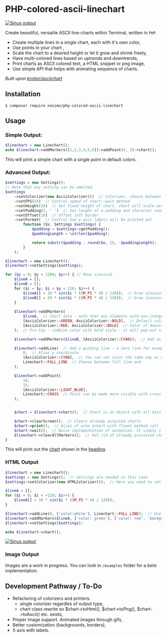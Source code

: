 # PHP-colored-ascii-linechart

[![Sinus output](https://i.imgur.com/Wc7OjvO.gif)](https://i.imgur.com/Wc7OjvO.gif)

Create beautiful, versatile ASCII line-charts within Terminal, written in `PHP`.

- Create multiple lines in a single chart, each with it's own color,
- Use points in your chart ,
- Scale the chart to a desired height or let it grow and shrink freely,
- Have multi-colored lines based on uptrends and downtrends,
- Print charts as ASCII colored text, a HTML snippet or png image,
- Use simple API that helps with animating sequence of charts.

_Built upon [kroitor/asciichart](https://github.com/kroitor/asciichart)_

## Installation
```
$ composer require noximo/php-colored-ascii-linechart
```

## Usage

### Simple Output:

```php
$linechart = new Linechart();
echo $linechart->addMarkers([1,2,3,4,5,6])->addPoint(4, 2)->chart();
```
This will print a simple chart with a single point in default colors.

### Advanced Output:

```php
$settings = new Settings();
// Note that any setting can be ommited.
$settings
    ->setColorizer(new AsciiColorizer())  // Colorizer, choose between Ascii, HTML and image colorizers
    ->setFPS(24)  // Control speed of chart::wait method
    ->setHeight(30)  // Set fixed height of chart. chart will scale accordingly. If not set, height will be calculated based on highest and lowest numbers across all sets of markers.
    ->setPadding(5, ' ')  // Set lenght of a padding and character used
    ->setOffset(10)  // Offset left border
    ->setFormat(  // Control how y axis labels will be printed out
        function ($x, Settings $settings) {
            $padding = $settings->getPadding();
            $paddingLength = \strlen($padding);

            return substr($padding . round($x, 2), -$paddingLength);
        }
    );

$linechart = new Linechart();
$linechart->setSettings($settings);

for ($y = 0; $y < 1200; $y++) { // Move sinusoid
    $lineA = [];
    $lineB = [];
    for ($i = $y; $i < $y + 120; $i++) {
        $lineA[] = 10 * sin($i * ((M_PI * 4) / 120));  // Draw sinusoid
        $lineB[] = 20 * sin($i * ((M_PI * 4) / 120));  // Draw sinusoid
    }
    
    $linechart->addMarkers(    
        $lineA,  // Chart data - note that any elements with non-integer keys will be discarded
        [AsciiColorizer::GREEN, AsciiColorizer::BOLD],  // Default color of line. Can be ommited. You can combine mutliple color codes together. If you set up HTML colorizer, you can enter css styles instead of codes. See below
        [AsciiColorizer::RED, AsciiColorizer::BOLD]  // Color of downtrend. Can be ommited, then default color will be used instead.
    );  // Pro-tip - combine color with bold style - it will pop-out nicely

    $linechart->addMarkers($lineB, [AsciiColorizer::CYAN]);  // Add as many datasets as you want

    $linechart->addLine(  // Add a guiding line - a zero line for example
        0,  // Alias y coordinate
        [AsciiColorizer::CYAN],  // You can set color the same way as with markers
        Linechart::FULL_LINE  // Choose between full line and
    );

    $linechart->addPoint(
        10,
        15,
        [AsciiColorizer::LIGHT_BLUE],
        Linechart::CROSS  // Point can be made more visible with crosslines. Default is Linechart::POINT
    );


    $chart = $linechart->chart();  // Chart is an object with all data drawn. It can be simply echoed or we can leverage its methods for output control

    $chart->clearScreen();  // Clears already outputed charts
    $chart->print();  // Alias of echo $chart with fluent method call
    $chart->wait();  // Naive implementation of animation. It simply sleeps for n microseconds (defined by setFPS earlier). It does not take into account time spent on chart generation or on retrieving data
    $linechart->clearAllMarkers();  // Get rid of already processed chart data so they won't get printed again.
}
```

This will print out the [chart](https://i.imgur.com/Wc7OjvO.gif) shown in the [heading](https://github.com/noximo/PHP-colored-ascii-linechart#php-colored-ascii-linechart).

### HTML Output

```php
$linechart = new Linechart();
$settings = new Settings();  // Settings are needed in this case
$settings->setColorizer(new HTMLColorizer());  // Here you need to set up HTMLColorizer

$lineA = [];
for ($i = 0; $i < +120; $i++) {
    $lineA[] = 10 * sin($i * ((M_PI * 4) / 120));
}

$linechart->addLine(0, ['color:white'], Linechart::FULL_LINE);  // Use css styles instead of ascii color codes
$linechart->addMarkers($lineA, ['color: green'], ['color: red', 'background-color: black']);
$linechart->setSettings($settings);

echo $linechart->chart();
``` 

[![Sinus output](https://i.imgur.com/Qw78k9k.png)](https://i.imgur.com/Qw78k9k.png)

### Image Output
Images are a work in progress. You can look in `/examples` folder for a *beta* implementation.

## Development Pathway / To-Do

- Refactoring of colorizers and printers:
  - single colorizer regardles of output type, 
  - chart class rewrite so $chart->toHtml(), $chart->toPng(), $chart->toAscii() etc. exists,
- Proper image support. Animated images through gifs,
- Better customization (backgrounds, borders),
- X axis with labels.